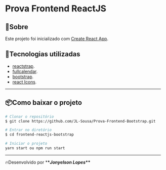 # Prova Frontend ReactJS
## 📝Sobre
Este projeto foi inicializado com [Create React App](https://github.com/facebook/create-react-app).


## 🚀Tecnologias utilizadas

- [reactstrap](https://reactstrap.github.io/).
- [fullcalendar](https://fullcalendar.io/).
- [bootstrap](https://getbootstrap.com/).
- [react Icons](https://react-icons.github.io/react-icons).

---

## 📦Como baixar o projeto

```bash
# Clonar o repositório
$ git clone https://github.com/JL-Sousa/Prova-Frontend-Bootstrap.git

# Entrar no diretório
$ cd frontend-reactjs-bootstrap

# Iniciar o projeto
yarn start ou npm run start
```

---

🔥Desenvolvido por \***\*_Jonyelson Lopes_\*\***
